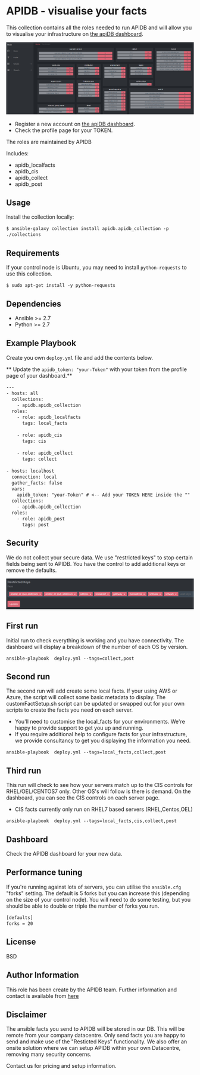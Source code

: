 APIDB - visualise your facts
============================

This collection contains all the roles needed to run APIDB and will allow you to visualise your infrastructure on [the apiDB dashboard](https://app.apidb.io/).

![apidb|20%](https://raw.githubusercontent.com/apidb-io/apidb-collection/master/apidb_screenshot1.PNG)

 * Register a new account on [the apiDB dashboard](https://app.apidb.io/).
 * Check the profile page for your TOKEN.

The roles are maintained by APIDB

Includes:

 * apidb_localfacts
 * apidb_cis
 * apidb_collect
 * apidb_post


Usage
-----

Install the collection locally:
````
$ ansible-galaxy collection install apidb.apidb_collection -p ./collections
````

Requirements
------------

If your control node is Ubuntu, you may need to install ````python-requests```` to use this collection.
````
$ sudo apt-get install -y python-requests
````

Dependencies
------------

 * Ansible >= 2.7
 * Python >= 2.7

Example Playbook
----------------
Create you own ````deploy.yml```` file and add the contents below.

** Update the ````apidb_token: "your-Token"```` with your token from the profile page of your dashboard.**


    ---
    - hosts: all
      collections:
        - apidb.apidb_collection
      roles:
        - role: apidb_localfacts
          tags: local_facts

        - role: apidb_cis
          tags: cis

        - role: apidb_collect
          tags: collect
    
    - hosts: localhost
      connection: local
      gather_facts: false
      vars:
        apidb_token: "your-Token" # <-- Add your TOKEN HERE inside the ""
      collections:
        - apidb.apidb_collection
      roles:
        - role: apidb_post
          tags: post


Security
--------
We do not collect your secure data. We use "restricted keys" to stop certain fields being sent to APIDB. You have the control to add additional keys or remove the defaults.

![Alt text](https://raw.githubusercontent.com/apidb-io/apidb-collection/master/apidb_screenshot2.PNG)


First run
---------
Initial run to check everything is working and you have connectivity. The dashboard will display a breakdown of the number of each OS by version.

````
ansible-playbook  deploy.yml --tags=collect,post
````

Second run
----------
The second run will add create some local facts. If your using AWS or Azure, the script will collect some basic metadata to display. The customFactSetup.sh script can be updated or swapped out for your own scripts to create the facts you need on each server.

 * You'll need to customise the local_facts for your environments. We're happy to provide support to get you up and running.
 * If you require additional help to configure facts for your infrastructure, we provide consultancy to get you displaying the information you need.
 
````
ansible-playbook  deploy.yml --tags=local_facts,collect,post
````

Third run
---------
This run will check to see how your servers match up to the CIS controls for RHEL/OEL/CENTOS7 only. Other OS's will follow is there is demand. On the dashboard, you can see the CIS controls on each server page.

 * CIS facts currently only run on RHEL7 based servers (RHEL,Centos,OEL)

````
ansible-playbook  deploy.yml --tags=local_facts,cis,collect,post
````

Dashboard
---------
Check the APIDB dashboard for your new data.


Performance tuning
------------------
If you're running against lots of servers, you can utilise the ````ansible.cfg```` "forks" setting. The default is 5 forks but you can increase this (depending on the size of your control node). You will need to do some testing, but you should be able to double or triple the number of forks you run.


````
[defaults]
forks = 20
````

License
-------

BSD

Author Information
------------------
This role has been create by the APIDB team. Further information and contact is available from [here](https://www.apidb.io/)

Disclaimer
----------
The ansible facts you send to APIDB will be stored in our DB. This will be remote from your company datacentre. Only send facts you are happy to send and make use of the "Resticted Keys" functionality. We also offer an onsite solution where we can setup APIDB within your own Datacentre, removing many security concerns.

Contact us for pricing and setup information.
